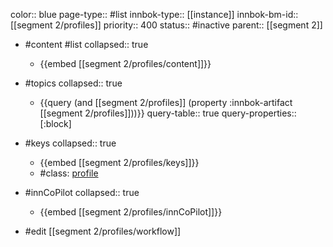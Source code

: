 color:: blue
page-type:: #list
innbok-type:: [[instance]]
innbok-bm-id:: [[segment 2/profiles]]
priority:: 400
status:: #inactive
parent:: [[segment 2]]

- #content #list
  collapsed:: true
	- {{embed [[segment 2/profiles/content]]}}
- #topics
   collapsed:: true
    - {{query (and [[segment 2/profiles]] (property :innbok-artifact [[segment 2/profiles]]))}}
      query-table:: true
      query-properties:: [:block]
- #keys
  collapsed:: true
	- {{embed [[segment 2/profiles/keys]]}}
	- #class: [profile](https://go.innbok.com/#/page/innBoK%2Fclass%2Fprofile)
- #innCoPilot
   collapsed:: true
	 - {{embed [[segment 2/profiles/innCoPilot]]}}

- #edit [[segment 2/profiles/workflow]]

